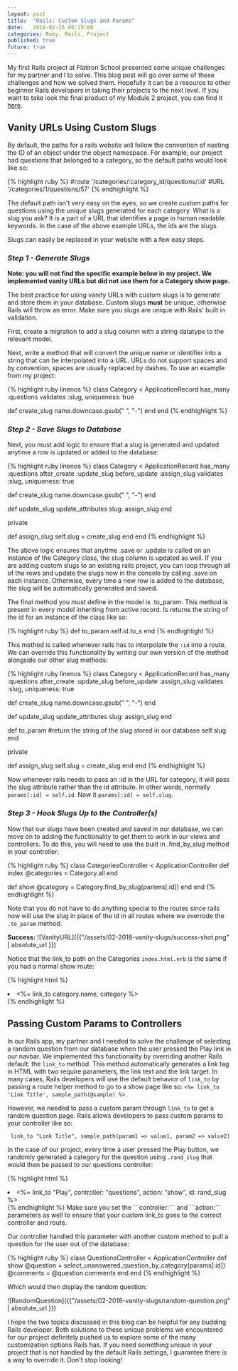 ```yaml
---
layout: post
title:  "Rails: Custom Slugs and Params"
date:   2018-02-26 08:15:00
categories: Ruby, Rails, Project
published: true
future: true
---
```

My first Rails project at Flatiron School presented some unique challenges for my partner and I to solve. This blog post will go over some of these challenges and how we solved them. Hopefully it can be a resource to other beginner Rails developers in taking their projects to the next level. If you want to take look the final product of my Module 2 project, you can find it [here](https://would-you-rather-game.herokuapp.com/).

## Vanity URLs Using Custom Slugs

By default, the paths for a rails website will follow the convention of nesting the ID of an object under the object namespace. For example, our project had questions that belonged to a category, so the default paths would look like so:

{% highlight ruby %}
#route
'/categories/:category_id/questions/:id'
#URL
'/categories/1/questions/57'
{% endhighlight %}

The default path isn't very easy on the eyes, so we create custom paths for questions using the unique slugs generated for each category. What is a slug you ask? It is a part of a URL that identifies a page in human readable keywords. In the case of the above example URLs, the ids are the slugs.

Slugs can easily be replaced in your website with a few easy steps.

### *Step 1 - Generate Slugs*

**Note: you will not find the specific example below in my project. We implemented vanity URLs but did not use them for a Category show page.**

The best practice for using vanity URLs with custom slugs is to generate and store them in your database. Custom slugs **must** be unique, otherwise Rails will throw an error. Make sure you slugs are unique with Rails' built in validation.

First, create a migration to add a slug column with a string datatype to the relevant model.

Next, write a method that will convert the unique name or identifier into a string that can be interpolated into a URL. URLs do not support spaces and by convention, spaces are usually replaced by dashes. To use an example from my project:

{% highlight ruby linenos %}
class Category < ApplicationRecord
  has_many :questions
  validates :slug, uniqueness: true

  def create_slug
    name.downcase.gsub(" ", "-")
  end
end
{% endhighlight %}

### *Step 2 - Save Slugs to Database*

Next, you must add logic to ensure that a slug is generated and updated anytime a row is updated or added to the database:

{% highlight ruby linenos %}
class Category < ApplicationRecord
  has_many :questions
  after_create :update_slug
  before_update :assign_slug
  validates :slug, uniqueness: true

  def create_slug
    name.downcase.gsub(" ", "-")
  end

  def update_slug
    update_attributes slug: assign_slug
  end

  private

  def assign_slug
    self.slug = create_slug
  end
end
{% endhighlight %}

The above logic ensures that anytime .save or .update is called on an instance of the Category class, the slug column is updated as well. If you are adding custom slugs to an existing rails project, you can loop through all of the rows and update the slugs now in the console by calling .save on each instance. Otherwise, every time a new row is added to the database, the slug will be automatically generated and saved.

The final method you must define in the model is .to_param. This method is present in every model inheriting from active record. Is returns the string of the id for an instance of the class like so:

{% highlight ruby %}
  def to_param
    self.id.to_s
  end
{% endhighlight %}

This method is called whenever rails has to interpolate the ```:id``` into a route. We can override this functionality by writing our own version of the method alongside our other slug methods:

{% highlight ruby linenos %}
class Category < ApplicationRecord
  has_many :questions
  after_create :update_slug
  before_update :assign_slug
  validates :slug, uniqueness: true

  def create_slug
    name.downcase.gsub(" ", "-")
  end

  def update_slug
    update_attributes slug: assign_slug
  end

  def to_param
    #return the string of the slug stored in our database
    self.slug
  end

  private

  def assign_slug
    self.slug = create_slug
  end
end
{% endhighlight %}

Now whenever rails needs to pass an :id in the URL for category, it will pass the slug attribute rather than the id attribute. In other words, normally ```params[:id] = self.id```. Now it ```params[:id] = self.slug```.


### *Step 3 - Hook Slugs Up to the Controller(s)*

Now that our slugs have been created and saved in our database, we can move on to adding the functionality to get them to work in our views and controllers. To do this, you will need to use the built in .find_by_slug method in your controller:

{% highlight ruby %}
class CategoriesController < ApplicationController
  def index
    @categories = Category.all
  end

  def show
    @category = Category.find_by_slug(params[:id])
  end
end
{% endhighlight %}

Note that you do not have to do anything special to the routes since rails now will use the slug in place of the id in all routes where we overrode the ```.to_param``` method.

**Success:**
![VanityURL]({{"/assets/02-2018-vanity-slugs/success-shot.png" | absolute_url }})

Notice that the link_to path on the Categories ```index.html.erb``` is the same if you had a normal show route:

{% highlight html %}
  <li><%= link_to category.name, category %></li>
{% endhighlight %}

## Passing Custom Params to Controllers

In our Rails app, my partner and I needed to solve the challenge of selecting a random question from our database when the user pressed the Play link in our navbar. We implemented this functionality by overriding another Rails default: the ```link_to``` method. This method automatically generates a link tag in HTML with two require parameters, the link text and the link target. In many cases, Rails developers will use the default behavior of ```link_to``` by passing a route helper method to go to a show page like so: ```<%= link_to 'Link Title', sample_path(@sample) %>```.

However, we needed to pass a custom param through ```link_to``` to get a random question page. Rails allows developers to pass custom params to your controller like so:

```
 link_to "Link Title", sample_path(param1 => value1, param2 => value2)
```

 In the case of our project, every time a user pressed the Play button, we randomly generated a category for the question using ```.rand_slug``` that would then be passed to our questions controller:

{% highlight html %}
<li>
  <%= link_to "Play", controller: "questions", action: "show", id: rand_slug %>
</li>
{% endhighlight %}
<!-- ![HomePage]({{"/assets/02-2018-vanity-slugs/home-page.png" | absolute_url }}) -->
Make sure you set the ```controller:``` and ```action:``` parameters as well to ensure that your custom link_to goes to the correct controller and route.

Our controller handled this parameter with another custom method to pull a question for the user out of the database:

{% highlight ruby %}
class QuestionsController < ApplicationController
  def show
    @question = select_unanswered_question_by_category(params[:id])
    @comments = @question.comments
  end
end
{% endhighlight %}

Which would then display the random question:

![RandomQuestion]({{"/assets/02-2018-vanity-slugs/random-question.png" | absolute_url }})

I hope the two topics discussed in this blog can be helpful for any budding Rails developer. Both solutions to these unique problems we encountered for our project definitely pushed us to explore some of the many customization options Rails has. If you need something unique in your project that is not handled by the default Rails settings, I guarantee there is a way to override it. Don't stop looking!
